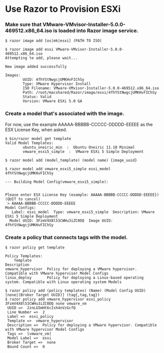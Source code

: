 # Use Razor to Provision ESXi 

### Make sure that VMware-VMvisor-Installer-5.0.0-469512.x86_64.iso is loaded into Razor image service.
    $ razor image add [os|mk|esxi] (PATH TO ISO)

    $ razor image add esxi VMware-VMvisor-Installer-5.0.0-469512.x86_64.iso
    Attempting to add, please wait...

    New image added successfully

    Images:
            UUID: 4fhYStNwgcjUMKHvFIChSy  
            Type: VMware Hypervisor Install  
            ISO Filename: VMware-VMvisor-Installer-5.0.0-469512.x86_64.iso  
            Path: /root/macshared/Razor/image/esxi/4fhYStNwgcjUMKHvFIChSy  
            Status: Valid   
            Version: VMware ESXi 5.0 GA

### Create a model that's associated with the image.

For now, use the example AAAAA-BBBBB-CCCCC-DDDDD-EEEEE as the ESX License Key, when asked.

    $ bin/razor model get template
    Valid Model Templates:
            ubuntu_oneiric_min  :  Ubuntu Oneiric 11.10 Minimal
            vmware_esxi5_simple  :  VMware ESXi 5 Simple Deployment

    $ razor model add (model_template) (model name) {image_uuid}

    $ razor model add vmware_esxi5_simple esxi_model 4fhYStNwgcjUMKHvFIChSy

    --- Building Model Config(vmware_esxi5_simple): 


    Please enter ESX License Key (example: AAAAA-BBBBB-CCCCC-DDDDD-EEEEE}) 
    (QUIT to cancel)
     > AAAAA-BBBBB-CCCCC-DDDDD-EEEEE
    Model Configs:
       Label: esxi_model  Type: vmware_esxi5_simple  Description: VMware ESXi 5 Simple Deployment
      Model UUID: 3FzmV4X8l53CWHu3iZC0DQ  Image UUID: 4fhYStNwgcjUMKHvFIChSy

### Create a policy that connects tags with the model.

    $ razor policy get template

    Policy Templates:
        Template                                                  Description                                              
    vmware_hypervisor  Policy for deploying a VMware hypervisor. Compatible with VMware hypervisor Model Configs           
    linux_deploy       Policy for deploying a Linux-based operating system. Compatible with Linux operating system Models  

    $ razor policy add (policy templates) (Name) (Model Config UUID) [none|(Broker Target UUID)] (tag{,tag,tag})
    $ razor policy add vmware_hypervisor esxi_policy 3FzmV4X8l53CWHu3iZC0DQ none vmware_vm
     UUID =>  2znLG5mHt6cIsh4nVzGcfQ
     Line Number =>  2
     Label =>  esxi_policy
     Template =>  vmware_hypervisor
     Description =>  Policy for deploying a VMware hypervisor. Compatible with VMware hypervisor Model Configs
     Tags =>  [vmware_vm]
     Model Label =>  esxi
     Broker Target =>  none
     Bound Count =>  0

